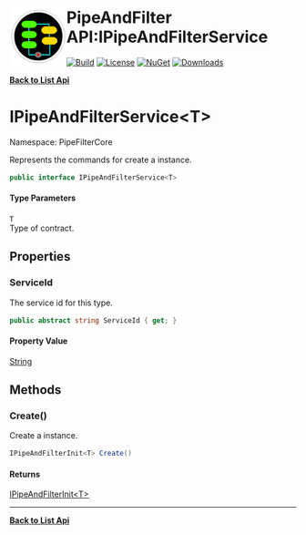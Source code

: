# <img align="left" width="100" height="100" src="../images/icon.png">PipeAndFilter API:IPipeAndFilterService<T> 

[![Build](https://github.com/FRACerqueira/PipeAndFilter/workflows/Build/badge.svg)](https://github.com/FRACerqueira/PipeAndFilter/actions/workflows/build.yml)
[![License](https://img.shields.io/badge/License-MIT-brightgreen.svg)](https://github.com/FRACerqueira/PipeAndFilter/blob/master/LICENSE)
[![NuGet](https://img.shields.io/nuget/v/PipeAndFilter)](https://www.nuget.org/packages/PipeAndFilter/)
[![Downloads](https://img.shields.io/nuget/dt/PipeAndFilter)](https://www.nuget.org/packages/PipeAndFilter/)

[**Back to List Api**](./apis.md)

# IPipeAndFilterService&lt;T&gt;

Namespace: PipeFilterCore

Represents the commands for create a instance.

```csharp
public interface IPipeAndFilterService<T>
```

#### Type Parameters

`T`<br>
Type of contract.

## Properties

### <a id="properties-serviceid"/>**ServiceId**

The service id for this type.

```csharp
public abstract string ServiceId { get; }
```

#### Property Value

[String](https://docs.microsoft.com/en-us/dotnet/api/system.string)<br>

## Methods

### <a id="methods-create"/>**Create()**

Create a instance.

```csharp
IPipeAndFilterInit<T> Create()
```

#### Returns

[IPipeAndFilterInit&lt;T&gt;](./pipefiltercore.ipipeandfilterinit-1.md)


- - -
[**Back to List Api**](./apis.md)
